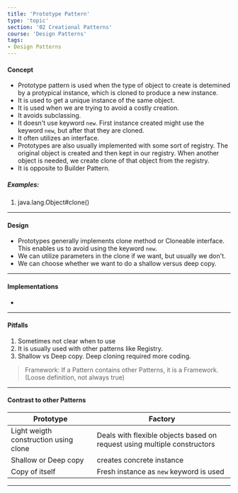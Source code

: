 ```yaml
---
title: 'Prototype Pattern'
type: 'topic'
section: '02 Creational Patterns'
course: 'Design Patterns'
tags:
- Design Patterns
---
```

#### Concept
- Prototype pattern is used when the type of object to create is detemined by a protypical instance, which is cloned to produce a new instance.
- It is used to get a unique instance of the same object.
- It is used when we are trying to avoid a costly creation.
- It avoids subclassing.
- It doesn't use keyword `new`. First instance created might use the keyword `new`, but after that they are cloned.
- It often utilizes an interface.
- Prototypes are also usually implemented with some sort of registry. The original object is created and then kept in our registry. When another object is needed, we create clone of that object from the registry.
- It is opposite to Builder Pattern.

##### Examples:
1. java.lang.Object#clone()

---
#### Design
- Prototypes generally implements clone method or Cloneable interface. This enables us to avoid using the keyword `new`.
- We can utilize parameters in the clone if we want, but usually we don't.
- We can choose whether we want to do a shallow versus deep copy.

---
#### Implementations
- 

---
#### Pitfalls
1. Sometimes not clear when to use
2. It is usually used with other patterns like Registry.
3. Shallow vs Deep copy. Deep cloning required more coding.

> Framework: If a Pattern contains other Patterns, it is a Framework. (Loose definition, not always true)

---
#### Contrast to other Patterns

|Prototype   |Factory   |
|---|---|
|Light weigth construction using clone  |Deals with flexible objects based on request using multiple constructors  |
|Shallow or Deep copy   |creates concrete instance   |
|Copy of itself   |Fresh instance as `new` keyword is used   |


---